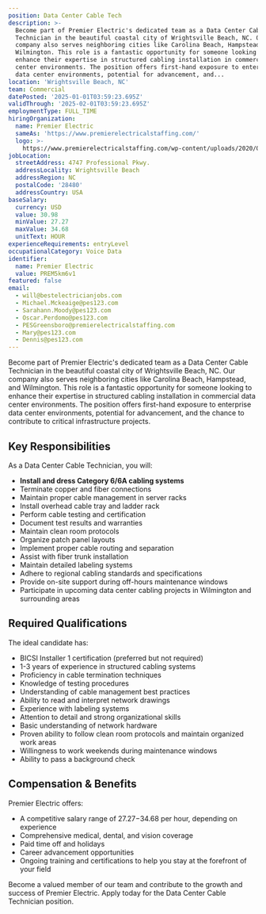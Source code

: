 ```yaml
---
position: Data Center Cable Tech
description: >-
  Become part of Premier Electric's dedicated team as a Data Center Cable
  Technician in the beautiful coastal city of Wrightsville Beach, NC. Our
  company also serves neighboring cities like Carolina Beach, Hampstead, and
  Wilmington. This role is a fantastic opportunity for someone looking to
  enhance their expertise in structured cabling installation in commercial data
  center environments. The position offers first-hand exposure to enterprise
  data center environments, potential for advancement, and...
location: 'Wrightsville Beach, NC'
team: Commercial
datePosted: '2025-01-01T03:59:23.695Z'
validThrough: '2025-02-01T03:59:23.695Z'
employmentType: FULL_TIME
hiringOrganization:
  name: Premier Electric
  sameAs: 'https://www.premierelectricalstaffing.com/'
  logo: >-
    https://www.premierelectricalstaffing.com/wp-content/uploads/2020/05/Premier-Electrical-Staffing-logo.png
jobLocation:
  streetAddress: 4747 Professional Pkwy.
  addressLocality: Wrightsville Beach
  addressRegion: NC
  postalCode: '28480'
  addressCountry: USA
baseSalary:
  currency: USD
  value: 30.98
  minValue: 27.27
  maxValue: 34.68
  unitText: HOUR
experienceRequirements: entryLevel
occupationalCategory: Voice Data
identifier:
  name: Premier Electric
  value: PREM5km6v1
featured: false
email:
  - will@bestelectricianjobs.com
  - Michael.Mckeaige@pes123.com
  - Sarahann.Moody@pes123.com
  - Oscar.Perdomo@pes123.com
  - PESGreensboro@premierelectricalstaffing.com
  - Mary@pes123.com
  - Dennis@pes123.com
---
```




Become part of Premier Electric's dedicated team as a Data Center Cable Technician in the beautiful coastal city of Wrightsville Beach, NC. Our company also serves neighboring cities like Carolina Beach, Hampstead, and Wilmington. This role is a fantastic opportunity for someone looking to enhance their expertise in structured cabling installation in commercial data center environments. The position offers first-hand exposure to enterprise data center environments, potential for advancement, and the chance to contribute to critical infrastructure projects.

## Key Responsibilities

As a Data Center Cable Technician, you will:

- **Install and dress Category 6/6A cabling systems**
- Terminate copper and fiber connections
- Maintain proper cable management in server racks
- Install overhead cable tray and ladder rack
- Perform cable testing and certification
- Document test results and warranties
- Maintain clean room protocols
- Organize patch panel layouts
- Implement proper cable routing and separation
- Assist with fiber trunk installation
- Maintain detailed labeling systems
- Adhere to regional cabling standards and specifications
- Provide on-site support during off-hours maintenance windows
- Participate in upcoming data center cabling projects in Wilmington and surrounding areas

## Required Qualifications

The ideal candidate has:

- BICSI Installer 1 certification (preferred but not required)
- 1-3 years of experience in structured cabling systems
- Proficiency in cable termination techniques
- Knowledge of testing procedures
- Understanding of cable management best practices
- Ability to read and interpret network drawings
- Experience with labeling systems
- Attention to detail and strong organizational skills
- Basic understanding of network hardware
- Proven ability to follow clean room protocols and maintain organized work areas
- Willingness to work weekends during maintenance windows
- Ability to pass a background check

## Compensation & Benefits

Premier Electric offers:

- A competitive salary range of $27.27-$34.68 per hour, depending on experience
- Comprehensive medical, dental, and vision coverage
- Paid time off and holidays
- Career advancement opportunities
- Ongoing training and certifications to help you stay at the forefront of your field

Become a valued member of our team and contribute to the growth and success of Premier Electric. Apply today for the Data Center Cable Technician position.
